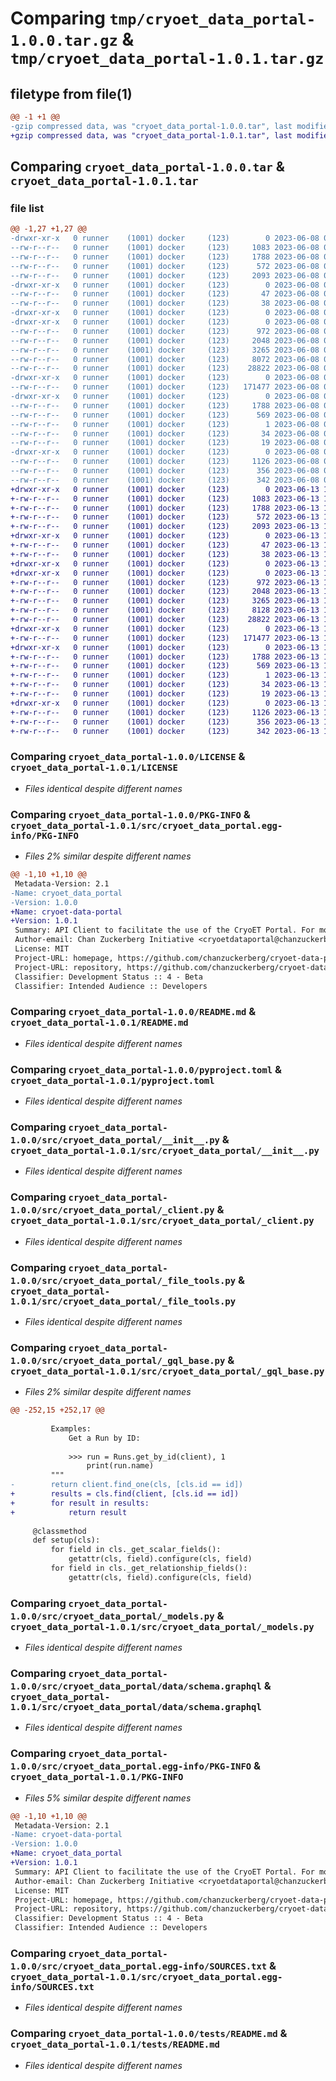 # Comparing `tmp/cryoet_data_portal-1.0.0.tar.gz` & `tmp/cryoet_data_portal-1.0.1.tar.gz`

## filetype from file(1)

```diff
@@ -1 +1 @@
-gzip compressed data, was "cryoet_data_portal-1.0.0.tar", last modified: Thu Jun  8 06:41:40 2023, max compression
+gzip compressed data, was "cryoet_data_portal-1.0.1.tar", last modified: Tue Jun 13 16:08:19 2023, max compression
```

## Comparing `cryoet_data_portal-1.0.0.tar` & `cryoet_data_portal-1.0.1.tar`

### file list

```diff
@@ -1,27 +1,27 @@
-drwxr-xr-x   0 runner    (1001) docker     (123)        0 2023-06-08 06:41:40.410415 cryoet_data_portal-1.0.0/
--rw-r--r--   0 runner    (1001) docker     (123)     1083 2023-06-08 06:41:25.000000 cryoet_data_portal-1.0.0/LICENSE
--rw-r--r--   0 runner    (1001) docker     (123)     1788 2023-06-08 06:41:40.410415 cryoet_data_portal-1.0.0/PKG-INFO
--rw-r--r--   0 runner    (1001) docker     (123)      572 2023-06-08 06:41:25.000000 cryoet_data_portal-1.0.0/README.md
--rw-r--r--   0 runner    (1001) docker     (123)     2093 2023-06-08 06:41:25.000000 cryoet_data_portal-1.0.0/pyproject.toml
-drwxr-xr-x   0 runner    (1001) docker     (123)        0 2023-06-08 06:41:40.406415 cryoet_data_portal-1.0.0/scripts/
--rw-r--r--   0 runner    (1001) docker     (123)       47 2023-06-08 06:41:25.000000 cryoet_data_portal-1.0.0/scripts/requirements-dev.txt
--rw-r--r--   0 runner    (1001) docker     (123)       38 2023-06-08 06:41:40.410415 cryoet_data_portal-1.0.0/setup.cfg
-drwxr-xr-x   0 runner    (1001) docker     (123)        0 2023-06-08 06:41:40.406415 cryoet_data_portal-1.0.0/src/
-drwxr-xr-x   0 runner    (1001) docker     (123)        0 2023-06-08 06:41:40.406415 cryoet_data_portal-1.0.0/src/cryoet_data_portal/
--rw-r--r--   0 runner    (1001) docker     (123)      972 2023-06-08 06:41:25.000000 cryoet_data_portal-1.0.0/src/cryoet_data_portal/__init__.py
--rw-r--r--   0 runner    (1001) docker     (123)     2048 2023-06-08 06:41:25.000000 cryoet_data_portal-1.0.0/src/cryoet_data_portal/_client.py
--rw-r--r--   0 runner    (1001) docker     (123)     3265 2023-06-08 06:41:25.000000 cryoet_data_portal-1.0.0/src/cryoet_data_portal/_file_tools.py
--rw-r--r--   0 runner    (1001) docker     (123)     8072 2023-06-08 06:41:25.000000 cryoet_data_portal-1.0.0/src/cryoet_data_portal/_gql_base.py
--rw-r--r--   0 runner    (1001) docker     (123)    28822 2023-06-08 06:41:25.000000 cryoet_data_portal-1.0.0/src/cryoet_data_portal/_models.py
-drwxr-xr-x   0 runner    (1001) docker     (123)        0 2023-06-08 06:41:40.410415 cryoet_data_portal-1.0.0/src/cryoet_data_portal/data/
--rw-r--r--   0 runner    (1001) docker     (123)   171477 2023-06-08 06:41:25.000000 cryoet_data_portal-1.0.0/src/cryoet_data_portal/data/schema.graphql
-drwxr-xr-x   0 runner    (1001) docker     (123)        0 2023-06-08 06:41:40.410415 cryoet_data_portal-1.0.0/src/cryoet_data_portal.egg-info/
--rw-r--r--   0 runner    (1001) docker     (123)     1788 2023-06-08 06:41:40.000000 cryoet_data_portal-1.0.0/src/cryoet_data_portal.egg-info/PKG-INFO
--rw-r--r--   0 runner    (1001) docker     (123)      569 2023-06-08 06:41:40.000000 cryoet_data_portal-1.0.0/src/cryoet_data_portal.egg-info/SOURCES.txt
--rw-r--r--   0 runner    (1001) docker     (123)        1 2023-06-08 06:41:40.000000 cryoet_data_portal-1.0.0/src/cryoet_data_portal.egg-info/dependency_links.txt
--rw-r--r--   0 runner    (1001) docker     (123)       34 2023-06-08 06:41:40.000000 cryoet_data_portal-1.0.0/src/cryoet_data_portal.egg-info/requires.txt
--rw-r--r--   0 runner    (1001) docker     (123)       19 2023-06-08 06:41:40.000000 cryoet_data_portal-1.0.0/src/cryoet_data_portal.egg-info/top_level.txt
-drwxr-xr-x   0 runner    (1001) docker     (123)        0 2023-06-08 06:41:40.410415 cryoet_data_portal-1.0.0/tests/
--rw-r--r--   0 runner    (1001) docker     (123)     1126 2023-06-08 06:41:25.000000 cryoet_data_portal-1.0.0/tests/README.md
--rw-r--r--   0 runner    (1001) docker     (123)      356 2023-06-08 06:41:25.000000 cryoet_data_portal-1.0.0/tests/conftest.py
--rw-r--r--   0 runner    (1001) docker     (123)      342 2023-06-08 06:41:25.000000 cryoet_data_portal-1.0.0/tests/test_get_client.py
+drwxr-xr-x   0 runner    (1001) docker     (123)        0 2023-06-13 16:08:19.144934 cryoet_data_portal-1.0.1/
+-rw-r--r--   0 runner    (1001) docker     (123)     1083 2023-06-13 16:08:05.000000 cryoet_data_portal-1.0.1/LICENSE
+-rw-r--r--   0 runner    (1001) docker     (123)     1788 2023-06-13 16:08:19.140934 cryoet_data_portal-1.0.1/PKG-INFO
+-rw-r--r--   0 runner    (1001) docker     (123)      572 2023-06-13 16:08:05.000000 cryoet_data_portal-1.0.1/README.md
+-rw-r--r--   0 runner    (1001) docker     (123)     2093 2023-06-13 16:08:05.000000 cryoet_data_portal-1.0.1/pyproject.toml
+drwxr-xr-x   0 runner    (1001) docker     (123)        0 2023-06-13 16:08:19.140934 cryoet_data_portal-1.0.1/scripts/
+-rw-r--r--   0 runner    (1001) docker     (123)       47 2023-06-13 16:08:05.000000 cryoet_data_portal-1.0.1/scripts/requirements-dev.txt
+-rw-r--r--   0 runner    (1001) docker     (123)       38 2023-06-13 16:08:19.144934 cryoet_data_portal-1.0.1/setup.cfg
+drwxr-xr-x   0 runner    (1001) docker     (123)        0 2023-06-13 16:08:19.140934 cryoet_data_portal-1.0.1/src/
+drwxr-xr-x   0 runner    (1001) docker     (123)        0 2023-06-13 16:08:19.140934 cryoet_data_portal-1.0.1/src/cryoet_data_portal/
+-rw-r--r--   0 runner    (1001) docker     (123)      972 2023-06-13 16:08:05.000000 cryoet_data_portal-1.0.1/src/cryoet_data_portal/__init__.py
+-rw-r--r--   0 runner    (1001) docker     (123)     2048 2023-06-13 16:08:05.000000 cryoet_data_portal-1.0.1/src/cryoet_data_portal/_client.py
+-rw-r--r--   0 runner    (1001) docker     (123)     3265 2023-06-13 16:08:05.000000 cryoet_data_portal-1.0.1/src/cryoet_data_portal/_file_tools.py
+-rw-r--r--   0 runner    (1001) docker     (123)     8128 2023-06-13 16:08:05.000000 cryoet_data_portal-1.0.1/src/cryoet_data_portal/_gql_base.py
+-rw-r--r--   0 runner    (1001) docker     (123)    28822 2023-06-13 16:08:05.000000 cryoet_data_portal-1.0.1/src/cryoet_data_portal/_models.py
+drwxr-xr-x   0 runner    (1001) docker     (123)        0 2023-06-13 16:08:19.140934 cryoet_data_portal-1.0.1/src/cryoet_data_portal/data/
+-rw-r--r--   0 runner    (1001) docker     (123)   171477 2023-06-13 16:08:05.000000 cryoet_data_portal-1.0.1/src/cryoet_data_portal/data/schema.graphql
+drwxr-xr-x   0 runner    (1001) docker     (123)        0 2023-06-13 16:08:19.140934 cryoet_data_portal-1.0.1/src/cryoet_data_portal.egg-info/
+-rw-r--r--   0 runner    (1001) docker     (123)     1788 2023-06-13 16:08:19.000000 cryoet_data_portal-1.0.1/src/cryoet_data_portal.egg-info/PKG-INFO
+-rw-r--r--   0 runner    (1001) docker     (123)      569 2023-06-13 16:08:19.000000 cryoet_data_portal-1.0.1/src/cryoet_data_portal.egg-info/SOURCES.txt
+-rw-r--r--   0 runner    (1001) docker     (123)        1 2023-06-13 16:08:19.000000 cryoet_data_portal-1.0.1/src/cryoet_data_portal.egg-info/dependency_links.txt
+-rw-r--r--   0 runner    (1001) docker     (123)       34 2023-06-13 16:08:19.000000 cryoet_data_portal-1.0.1/src/cryoet_data_portal.egg-info/requires.txt
+-rw-r--r--   0 runner    (1001) docker     (123)       19 2023-06-13 16:08:19.000000 cryoet_data_portal-1.0.1/src/cryoet_data_portal.egg-info/top_level.txt
+drwxr-xr-x   0 runner    (1001) docker     (123)        0 2023-06-13 16:08:19.140934 cryoet_data_portal-1.0.1/tests/
+-rw-r--r--   0 runner    (1001) docker     (123)     1126 2023-06-13 16:08:05.000000 cryoet_data_portal-1.0.1/tests/README.md
+-rw-r--r--   0 runner    (1001) docker     (123)      356 2023-06-13 16:08:05.000000 cryoet_data_portal-1.0.1/tests/conftest.py
+-rw-r--r--   0 runner    (1001) docker     (123)      342 2023-06-13 16:08:05.000000 cryoet_data_portal-1.0.1/tests/test_get_client.py
```

### Comparing `cryoet_data_portal-1.0.0/LICENSE` & `cryoet_data_portal-1.0.1/LICENSE`

 * *Files identical despite different names*

### Comparing `cryoet_data_portal-1.0.0/PKG-INFO` & `cryoet_data_portal-1.0.1/src/cryoet_data_portal.egg-info/PKG-INFO`

 * *Files 2% similar despite different names*

```diff
@@ -1,10 +1,10 @@
 Metadata-Version: 2.1
-Name: cryoet_data_portal
-Version: 1.0.0
+Name: cryoet-data-portal
+Version: 1.0.1
 Summary: API Client to facilitate the use of the CryoET Portal. For more information about the API and the project visit https://github.com/chanzuckerberg/cryoet-data-portal/
 Author-email: Chan Zuckerberg Initiative <cryoetdataportal@chanzuckerberg.com>
 License: MIT
 Project-URL: homepage, https://github.com/chanzuckerberg/cryoet-data-portal
 Project-URL: repository, https://github.com/chanzuckerberg/cryoet-data-portal
 Classifier: Development Status :: 4 - Beta
 Classifier: Intended Audience :: Developers
```

### Comparing `cryoet_data_portal-1.0.0/README.md` & `cryoet_data_portal-1.0.1/README.md`

 * *Files identical despite different names*

### Comparing `cryoet_data_portal-1.0.0/pyproject.toml` & `cryoet_data_portal-1.0.1/pyproject.toml`

 * *Files identical despite different names*

### Comparing `cryoet_data_portal-1.0.0/src/cryoet_data_portal/__init__.py` & `cryoet_data_portal-1.0.1/src/cryoet_data_portal/__init__.py`

 * *Files identical despite different names*

### Comparing `cryoet_data_portal-1.0.0/src/cryoet_data_portal/_client.py` & `cryoet_data_portal-1.0.1/src/cryoet_data_portal/_client.py`

 * *Files identical despite different names*

### Comparing `cryoet_data_portal-1.0.0/src/cryoet_data_portal/_file_tools.py` & `cryoet_data_portal-1.0.1/src/cryoet_data_portal/_file_tools.py`

 * *Files identical despite different names*

### Comparing `cryoet_data_portal-1.0.0/src/cryoet_data_portal/_gql_base.py` & `cryoet_data_portal-1.0.1/src/cryoet_data_portal/_gql_base.py`

 * *Files 2% similar despite different names*

```diff
@@ -252,15 +252,17 @@
 
         Examples:
             Get a Run by ID:
 
             >>> run = Runs.get_by_id(client), 1
                 print(run.name)
         """
-        return client.find_one(cls, [cls.id == id])
+        results = cls.find(client, [cls.id == id])
+        for result in results:
+            return result
 
     @classmethod
     def setup(cls):
         for field in cls._get_scalar_fields():
             getattr(cls, field).configure(cls, field)
         for field in cls._get_relationship_fields():
             getattr(cls, field).configure(cls, field)
```

### Comparing `cryoet_data_portal-1.0.0/src/cryoet_data_portal/_models.py` & `cryoet_data_portal-1.0.1/src/cryoet_data_portal/_models.py`

 * *Files identical despite different names*

### Comparing `cryoet_data_portal-1.0.0/src/cryoet_data_portal/data/schema.graphql` & `cryoet_data_portal-1.0.1/src/cryoet_data_portal/data/schema.graphql`

 * *Files identical despite different names*

### Comparing `cryoet_data_portal-1.0.0/src/cryoet_data_portal.egg-info/PKG-INFO` & `cryoet_data_portal-1.0.1/PKG-INFO`

 * *Files 5% similar despite different names*

```diff
@@ -1,10 +1,10 @@
 Metadata-Version: 2.1
-Name: cryoet-data-portal
-Version: 1.0.0
+Name: cryoet_data_portal
+Version: 1.0.1
 Summary: API Client to facilitate the use of the CryoET Portal. For more information about the API and the project visit https://github.com/chanzuckerberg/cryoet-data-portal/
 Author-email: Chan Zuckerberg Initiative <cryoetdataportal@chanzuckerberg.com>
 License: MIT
 Project-URL: homepage, https://github.com/chanzuckerberg/cryoet-data-portal
 Project-URL: repository, https://github.com/chanzuckerberg/cryoet-data-portal
 Classifier: Development Status :: 4 - Beta
 Classifier: Intended Audience :: Developers
```

### Comparing `cryoet_data_portal-1.0.0/src/cryoet_data_portal.egg-info/SOURCES.txt` & `cryoet_data_portal-1.0.1/src/cryoet_data_portal.egg-info/SOURCES.txt`

 * *Files identical despite different names*

### Comparing `cryoet_data_portal-1.0.0/tests/README.md` & `cryoet_data_portal-1.0.1/tests/README.md`

 * *Files identical despite different names*


